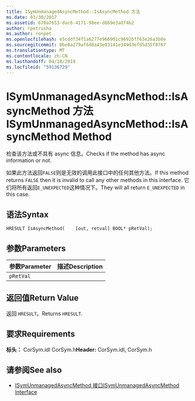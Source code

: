 ```yaml
---
title: ISymUnmanagedAsyncMethod::IsAsyncMethod 方法
ms.date: 03/30/2017
ms.assetid: 670a7653-dac6-4171-98ee-d669e3adf4b2
author: rpetrusha
ms.author: ronpet
ms.openlocfilehash: e5cddf34f1a6277e966901c9692bff63e26a3b8e
ms.sourcegitcommit: 0be8a279af6d8a43e03141e349d3efd5d35f8767
ms.translationtype: MT
ms.contentlocale: zh-CN
ms.lasthandoff: 04/18/2019
ms.locfileid: "59136729"
---
```

# <a name="isymunmanagedasyncmethodisasyncmethod-method"></a><span data-ttu-id="1e97c-102">ISymUnmanagedAsyncMethod::IsAsyncMethod 方法</span><span class="sxs-lookup"><span data-stu-id="1e97c-102">ISymUnmanagedAsyncMethod::IsAsyncMethod Method</span></span>
<span data-ttu-id="1e97c-103">检查该方法或不具有 async 信息。</span><span class="sxs-lookup"><span data-stu-id="1e97c-103">Checks if the method has async information or not.</span></span>  
  
 <span data-ttu-id="1e97c-104">如果此方法返回`FALSE`则是无效的调用此接口中的任何其他方法。</span><span class="sxs-lookup"><span data-stu-id="1e97c-104">If this method returns `FALSE` then it is invalid to call any other methods in this interface.</span></span> <span data-ttu-id="1e97c-105">它们将所有返回`E_UNEXPECTED`这种情况下。</span><span class="sxs-lookup"><span data-stu-id="1e97c-105">They will all return `E_UNEXPECTED` in this case.</span></span>  
  
## <a name="syntax"></a><span data-ttu-id="1e97c-106">语法</span><span class="sxs-lookup"><span data-stu-id="1e97c-106">Syntax</span></span>  
  
```idl  
HRESULT IsAsyncMethod(    [out, retval] BOOL* pRetVal);  
```  
  
## <a name="parameters"></a><span data-ttu-id="1e97c-107">参数</span><span class="sxs-lookup"><span data-stu-id="1e97c-107">Parameters</span></span>  
  
|<span data-ttu-id="1e97c-108">参数</span><span class="sxs-lookup"><span data-stu-id="1e97c-108">Parameter</span></span>|<span data-ttu-id="1e97c-109">描述</span><span class="sxs-lookup"><span data-stu-id="1e97c-109">Description</span></span>|  
|---------------|-----------------|  
|`pRetVal`||  
  
## <a name="return-value"></a><span data-ttu-id="1e97c-110">返回值</span><span class="sxs-lookup"><span data-stu-id="1e97c-110">Return Value</span></span>  
 <span data-ttu-id="1e97c-111">返回 `HRESULT`。</span><span class="sxs-lookup"><span data-stu-id="1e97c-111">Returns `HRESULT`.</span></span>  
  
## <a name="requirements"></a><span data-ttu-id="1e97c-112">要求</span><span class="sxs-lookup"><span data-stu-id="1e97c-112">Requirements</span></span>  
 <span data-ttu-id="1e97c-113">**标头：** CorSym.idl CorSym.h</span><span class="sxs-lookup"><span data-stu-id="1e97c-113">**Header:** CorSym.idl, CorSym.h</span></span>  
  
## <a name="see-also"></a><span data-ttu-id="1e97c-114">请参阅</span><span class="sxs-lookup"><span data-stu-id="1e97c-114">See also</span></span>

- [<span data-ttu-id="1e97c-115">ISymUnmanagedAsyncMethod 接口</span><span class="sxs-lookup"><span data-stu-id="1e97c-115">ISymUnmanagedAsyncMethod Interface</span></span>](../../../../docs/framework/unmanaged-api/diagnostics/isymunmanagedasyncmethod-interface.md)

